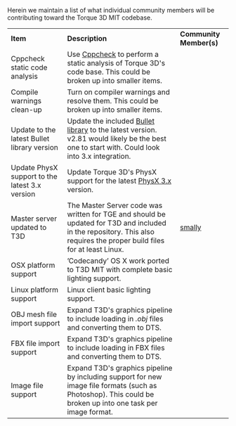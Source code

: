 Herein we maintain a list of what individual community members will be contributing toward the Torque 3D MIT codebase.

<table>
    <tr>
        <td><b>Item</b></td>
        <td><b>Description</b></td>
        <td><b>Community Member(s)</b></td>
    </tr>
    <tr>
        <td>Cppcheck static code analysis</td>
        <td>Use <a href="http://cppcheck.sourceforge.net/">Cppcheck</a> to perform a static analysis of Torque 3D's code base. This could be broken up into smaller items.</td>
        <td></td>
    </tr>
    <tr>
        <td>Compile warnings clean-up</td>
        <td>Turn on compiler warnings and resolve them.  This could be broken up into smaller items.</td>
        <td></td>
    </tr>
    <tr>
        <td>Update to the latest Bullet library version</td>
        <td>Update the included <a href="http://bulletphysics.org/wordpress/">Bullet library</a> to the latest version.  v2.81 would likely be the best one to start with.  Could look into 3.x integration.</td>
        <td></td>
    </tr>
    <tr>
        <td>Update PhysX support to the latest 3.x version</td>
        <td>Update Torque 3D's PhysX support for the latest <a href=https://developer.nvidia.com/physx-downloads">PhysX 3.x</a> version.</td>
        <td></td>
    </tr>
    <tr>
        <td>Master server updated to T3D</td>
        <td>The Master Server code was written for TGE and should be updated for T3D and included in the repository. This also requires the proper build files for at least Linux.</td>
        <td><a href="http://www.garagegames.com/account/profile/70027">smally</a></td>
    </tr>
    <tr>
        <td>OSX platform support</td>
        <td>’Codecandy’ OS X work ported to T3D MIT with complete basic lighting support.</td>
        <td></td>
    </tr>
    <tr>
        <td>Linux platform support</td>
        <td>Linux client basic lighting support.</td>
        <td></td>
    </tr>
    <tr>
        <td>OBJ mesh file import support</td>
        <td>Expand T3D's graphics pipeline to include loading in <i>.obj</i> files and converting them to DTS.</td>
        <td></td>
    </tr>
    <tr>
        <td>FBX file import support</td>
        <td>Expand T3D's graphics pipeline to include loading in FBX files and converting them to DTS.</td>
        <td></td>
    </tr>
    <tr>
        <td>Image file support</td>
        <td>Expand T3D's graphics pipeline by including support for new image file formats (such as Photoshop). This could be broken up into one task per image format.</td>
        <td></td>
    </tr>
</table>
